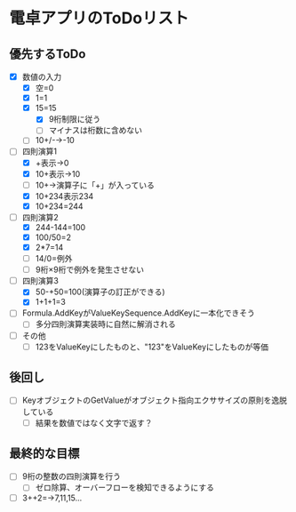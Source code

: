 # 電卓アプリのToDoリスト

## 優先するToDo

* [x] 数値の入力
  * [x] 空=0
  * [x] 1=1
  * [x] 15=15
    * [x] 9桁制限に従う
    * [ ] マイナスは桁数に含めない
  * [ ] 10+/-→-10  
* [ ] 四則演算1
  * [x] +表示→0
  * [x] 10+表示→10
  * [ ] 10+→演算子に「+」が入っている
  * [x] 10+234表示234
  * [x] 10+234=244
* [ ] 四則演算2
  * [x] 244-144=100
  * [x] 100/50=2
  * [x] 2*7=14
  * [ ] 14/0=例外
  * [ ] 9桁×9桁で例外を発生させない
* [ ] 四則演算3
  * [x] 50-+50=100(演算子の訂正ができる)
  * [x] 1+1+1=3
* [ ] Formula.AddKeyがValueKeySequence.AddKeyに一本化できそう
  * [ ] 多分四則演算実装時に自然に解消される
* [ ] その他
  * [ ] 123をValueKeyにしたものと、"123"をValueKeyにしたものが等価

## 後回し

* [ ] KeyオブジェクトのGetValueがオブジェクト指向エクササイズの原則を逸脱している
  * [ ] 結果を数値ではなく文字で返す？

## 最終的な目標

* [ ] 9桁の整数の四則演算を行う
  * [ ] ゼロ除算、オーバーフローを検知できるようにする
* [ ] 3++2=→7,11,15...